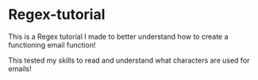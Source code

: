 # Regex-tutorial

This is a Regex tutorial I made to better understand how to create a functioning email function! 

This tested my skills to read and understand what characters are used for emails!